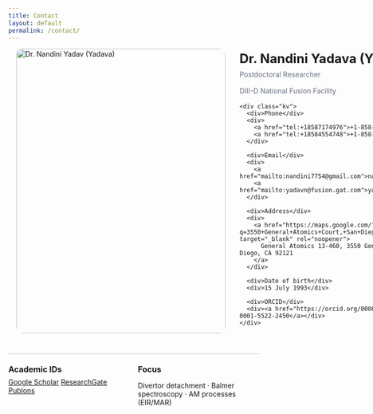 ```yaml
---
title: Contact
layout: default
permalink: /contact/
---
```


<style>
/* Simple, tidy contact layout */
.contact{
  max-width:980px; margin:0 auto 2.5rem; padding:0 1rem;
  display:grid; grid-template-columns:420px 1fr; gap:28px; align-items:start;
}
@media (max-width:900px){ .contact{ grid-template-columns:1fr; } }

.contact .photo img{ width:100%; height:auto; display:block; border-radius:12px; box-shadow:none; }

h1.contact-title{ margin:.25rem 0 .5rem; font-size:clamp(1.6rem,2.2vw,2.1rem); }
.contact-sub{ color:#6b7280; margin:0 0 1rem; }

.kv{ display:grid; grid-template-columns:140px 1fr; gap:10px 18px; }
.kv div:first-child{ color:#6b7280; font-weight:600; }
.kv a{ text-decoration:underline; text-underline-offset:2px; }

/* cards below the separator */
.cards{ display:grid; gap:16px; grid-template-columns:repeat(2,minmax(0,1fr)); margin-top:16px; }
@media (max-width:600px){ .cards{ grid-template-columns:1fr; } }
.card{ border:none; }
.card h3{ margin:0 0 .4rem; font-size:1rem; }

/* styled horizontal rule */
.section-line{ border:0; height:2px; background:#ddd; margin:28px 0 20px; }

/* Remove the theme's card behind the content (this page only) */
.page-content .wrapper{ 
  background: transparent !important;
  box-shadow: none !important;
  border: 0 !important;
}

/* Some themes wrap in .post or .page – nuke those too just in case */
.post, .page{
  background: transparent !important;
  box-shadow: none !important;
  border: 0 !important;
}

</style>

<div class="contact">
  <!-- Left: Photo -->
  <div class="photo">
    <img src="{{ site.baseurl }}/assets/image/Nandini_Yadava.jpg" alt="Dr. Nandini Yadav (Yadava)">
  </div>

  <!-- Right: Info -->
  <div>
    <h1 class="contact-title">Dr. Nandini Yadava (Yadav)</h1>
    <p class="contact-sub">Postdoctoral Researcher <p>
    <p class="contact-sub">DIII-D National Fusion Facility  <p>

    <div class="kv">
      <div>Phone</div>
      <div>
        <a href="tel:+18587174976">+1-858-717-4976 (M)</a>
        <a href="tel:+18584554748">+1-858-455-4748 (O)</a>
      </div>

      <div>Email</div>
      <div>
        <a href="mailto:nandini7754@gmail.com">nandini7754@gmail.com</a>
        <a href="mailto:yadavn@fusion.gat.com">yadavn@fusion.gat.com</a>
      </div>

      <div>Address</div>
      <div>
        <a href="https://maps.google.com/?q=3550+General+Atomics+Court,+San+Diego,+CA+92121" target="_blank" rel="noopener">
          General Atomics 13-460, 3550 General Atomics Ct, San Diego, CA 92121
        </a>
      </div>

      <div>Date of birth</div>
      <div>15 July 1993</div>

      <div>ORCID</div>
      <div><a href="https://orcid.org/0000-0001-5522-2450">0000-0001-5522-2450</a></div>
    </div>
  </div>
</div>

<hr class="section-line">



<div class="cards">
  <div class="card">
    <h3>Academic IDs</h3>
    <div class="links">
      <a href="https://scholar.google.com/" target="_blank">Google Scholar</a>
      <a href="https://www.researchgate.net/" target="_blank">ResearchGate</a>
      <a href="https://publons.com/" target="_blank">Publons</a>
    </div>
  </div>
  <div class="card">
    <h3>Focus</h3>
    <p>Divertor detachment · Balmer spectroscopy · AM processes (EIR/MAR)</p>
  </div>
</div>
